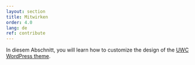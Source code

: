 ```yaml
---
layout: section
title: Mitwirken
order: 4.0
lang: de
ref: contribute
---
```


In diesem Abschnitt, you will learn how to customize the design of the [UWC WordPress theme](https://github.com/uwc/uwc-website).
